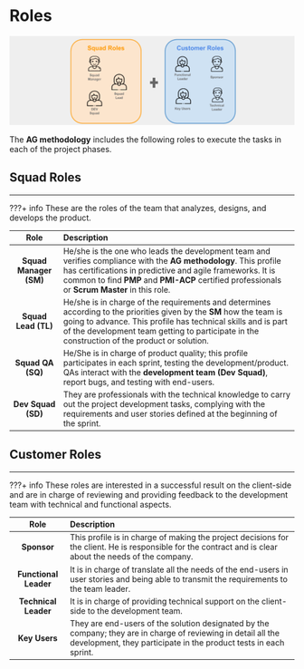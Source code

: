 # Roles

![Roles](../img/Roles.png)

The **AG methodology** includes the following roles to execute the tasks in each of the project phases.

## Squad Roles
***

???+ info
    These are the roles of the team that analyzes, designs, and develops the product.

|        **Role**        | **Description**                                                                                                                                                                                                                                                                       |
| :--------------------: | :------------------------------------------------------------------------------------------------------------------------------------------------------------------------------------------------------------------------------------------------------------------------------------ |
| **Squad Manager (SM)** | He/she is the one who leads the development team and verifies compliance with the **AG methodology**. This profile has certifications in predictive and agile frameworks. It is common to find **PMP** and **PMI-ACP** certified professionals or **Scrum Master** in this role.      |
|  **Squad Lead (TL)**   | He/she is in charge of the requirements and determines according to the priorities given by the **SM** how the team is going to advance. This profile has technical skills and is part of the development team getting to participate in the construction of the product or solution. |
|   **Squad QA (SQ)**    | He/She is in charge of product quality; this profile participates in each sprint, testing the development/product. QAs interact with the **development team (Dev Squad)**, report bugs, and testing with end-users.                                                                   |
|   **Dev Squad (SD)**   | They are professionals with the technical knowledge to carry out the project development tasks, complying with the requirements and user stories defined at the beginning of the sprint.                                                                                              |

## Customer Roles
***

???+ info
    These roles are interested in a successful result on the client-side and are in charge of reviewing and providing feedback to the development team with technical and functional aspects.

|       **Role**        | **Description**                                                                                                                                                                    |
| :-------------------: | :--------------------------------------------------------------------------------------------------------------------------------------------------------------------------------- |
|      **Sponsor**      | This profile is in charge of making the project decisions for the client. He is responsible for the contract and is clear about the needs of the company.                          |
| **Functional Leader** | It is in charge of translate all the needs of the end-users in user stories and being able to transmit the requirements to the team leader.                                        |
| **Technical Leader**  | It is in charge of providing technical support on the client-side to the development team.                                                                                         |
|     **Key Users**     | They are end-users of the solution designated by the company; they are in charge of reviewing in detail all the development, they participate in the product tests in each sprint. |

